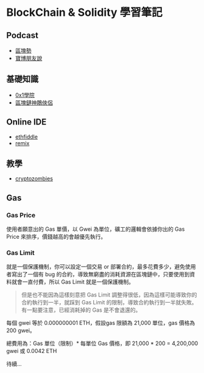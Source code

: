 # BlockChain & Solidity 學習筆記

## Podcast
+ [區塊勢](https://open.spotify.com/show/76SfOPXWxSl5eRTs1saDUL?si=bDwDWuYOS0eucdgZiahzNg&dl_branch=1)
+ [寶博朋友說](https://open.spotify.com/show/6kTbqVnANnR3PGpYtp6sw5?si=Kutx-oAQRkaCB6oVpwI94Q&dl_branch=1)

## 基礎知識
+ [0x1學院](https://www.0x1.academy/)
+ [區塊鏈神鵰俠侶](https://hahow.in/courses/5c7a37be4bcf1c0021375ded/discussions?item=5c9da18f0d468f001f4aad03)

## Online IDE
+ [ethfiddle](https://ethfiddle.com/)
+ [remix](https://remix.ethereum.org/)

## 教學
+ [cryptozombies](https://cryptozombies.io/zh/course)

## Gas

### Gas Price
使用者願意出的 Gas 單價，以 Gwei 為單位，礦工的邏輯會依據你出的 Gas Price 來排序，價錢越高的會越優先執行。

### Gas Limit
就是一個保護機制，你可以設定一個交易 or 部署合約，最多花費多少，避免使用者寫出了一個有 bug 的合約，導致無窮盡的消耗資源在區塊鏈中，只要使用到資料就會一直付費，所以 Gas Limit 就是一個保護機制。

> 但是也不能因為這樣刻意把 Gas Limit 調整得很低，因為這樣可能導致你的合約執行到一半，就踩到 Gas Limit 的限制，導致合約執行到一半就失敗。
有一點要注意，已經消耗掉的 Gas 是不會退還的。

每個 gwei 等於 0.000000001 ETH，假設gas 限額為 21,000 單位，gas 價格為 200 gwei。

總費用為：Gas 單位（限制）* 每單位 Gas 價格，即 21,000 * 200 = 4,200,000 gwei 或 0.0042 ETH

待續...

